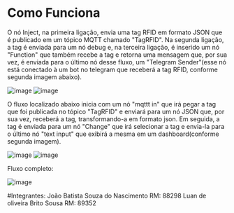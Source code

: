 # Como Funciona

O nó Inject, na primeira ligação, envia uma tag RFID em formato JSON que é publicado em um tópico MQTT chamado "TagRFID". Na segunda ligação, a tag é enviada para um nó debug e, na terceira ligação, é inserido um nó "Function" que também recebe a tag e retorna uma mensagem que, por sua vez, é enviada para o último nó desse fluxo, um "Telegram Sender"(esse nó está conectado à um bot no telegram que receberá a tag RFID, conforme segunda imagem abaixo).

![image](https://user-images.githubusercontent.com/79977429/188530769-44f4bfe6-4d1d-47f2-8c39-392bedea4d7d.png)
![image](https://user-images.githubusercontent.com/79977429/188531379-bae2ed19-af56-4aa0-898e-e8e1c2e8a302.png)

O fluxo localizado abaixo inicia com um nó "mqttt in" que irá pegar a tag que foi publicada no tópico "TagRFID" e enviará para um nó JSON que, por sua vez, receberá a tag, transformando-a em formato json. Em seguida, a tag é enviada para um nó "Change" que irá selecionar a tag e envia-la para o último nó 
"text input" que exibirá a mesma em um dashboard(conforme segunda imagem).

![image](https://user-images.githubusercontent.com/79977429/188535132-01501684-4a52-4822-b432-19ee8ec91276.png)
![image](https://user-images.githubusercontent.com/79977429/188536446-a284e26f-74d5-4ac0-98d8-d204b1c73243.png)


Fluxo completo:

![image](https://user-images.githubusercontent.com/79977429/188536673-8feac693-65f4-4f1c-9df8-45a6f0400e8c.png)


#Integrantes:
João Batista Souza do Nascimento RM: 88298
Luan de oliveira Brito Sousa     RM: 89352
